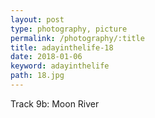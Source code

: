 ```yaml
---
layout: post
type: photography, picture
permalink: /photography/:title
title: adayinthelife-18
date: 2018-01-06
keyword: adayinthelife
path: 18.jpg
---
```


Track 9b: Moon River
